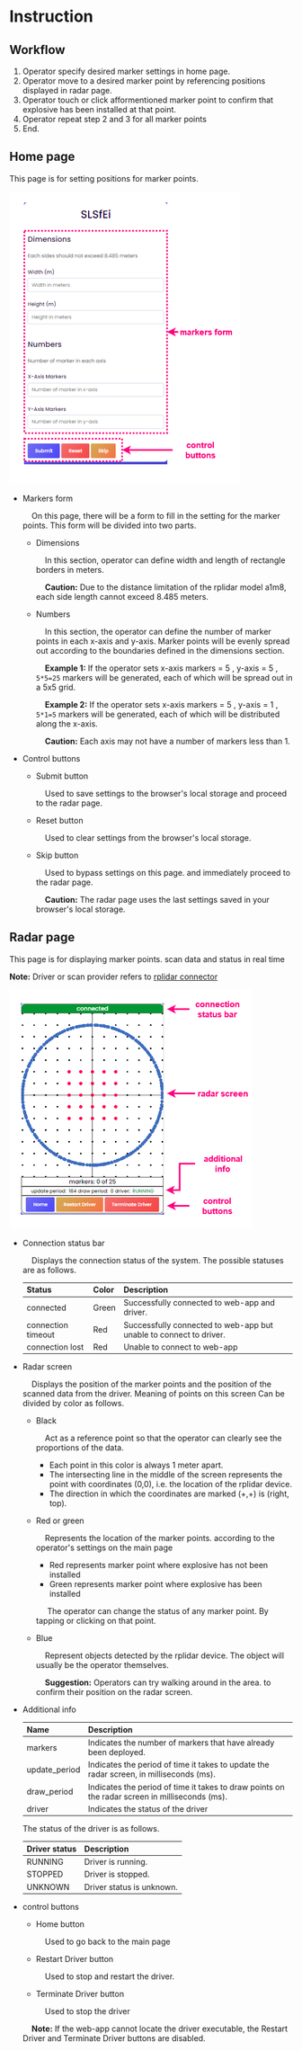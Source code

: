 # Instruction

## Workflow
1. Operator specify desired marker settings in home page.
2. Operator move to a desired marker point by referencing positions displayed in radar page.
3. Operator touch or click afformentioned marker point to confirm that explosive has been installed at that point.
4. Operator repeat step 2 and 3 for all marker points
5. End.

## Home page
This page is for setting positions for marker points.

![home page](./home-screen-manual.drawio.png)
- Markers form
    
    &nbsp;&nbsp;&nbsp;&nbsp;On this page, there will be a form to fill in the setting for the marker points. This form will be divided into two parts.
    - Dimensions
        
        &nbsp;&nbsp;&nbsp;&nbsp;In this section, operator can define width and length of rectangle borders in meters.

        &nbsp;&nbsp;&nbsp;&nbsp;**Caution:** Due to the distance limitation of the rplidar model a1m8, each side length cannot exceed 8.485 meters.
    - Numbers
        
        &nbsp;&nbsp;&nbsp;&nbsp;In this section, the operator can define the number of marker points in each x-axis and y-axis. Marker points will be evenly spread out according to the boundaries defined in the dimensions section.

        &nbsp;&nbsp;&nbsp;&nbsp;**Example 1:** If the operator sets x-axis markers = 5 , y-axis = 5 , `5*5=25` markers will be generated, each of which will be spread out in a 5x5 grid.

        &nbsp;&nbsp;&nbsp;&nbsp;**Example 2:** If the operator sets x-axis markers = 5 , y-axis = 1 , `5*1=5` markers will be generated, each of which will be distributed along the x-axis.

        &nbsp;&nbsp;&nbsp;&nbsp;**Caution:** Each axis may not have a number of markers less than 1.
- Control buttons
    - Submit button
        
        &nbsp;&nbsp;&nbsp;&nbsp;Used to save settings to the browser's local storage and proceed to the radar page.
    - Reset button
        
        &nbsp;&nbsp;&nbsp;&nbsp;Used to clear settings from the browser's local storage.
    - Skip button

        &nbsp;&nbsp;&nbsp;&nbsp;Used to bypass settings on this page. and immediately proceed to the radar page.
        
        &nbsp;&nbsp;&nbsp;&nbsp;**Caution:** The radar page uses the last settings saved in your browser's local storage.

## Radar page
This page is for displaying marker points. scan data and status in real time

**Note:** Driver or scan provider refers to [rplidar connector](https://github.com/SLSfEi/scan-provider-cpp)

![radar page](./radar-screen-manual.drawio.png)

- Connection status bar
    
    &nbsp;&nbsp;&nbsp;&nbsp;Displays the connection status of the system. The possible statuses are as follows.
    
    Status | Color | Description
    --- | --- | ---
    connected | Green | Successfully connected to web-app and driver.
    connection timeout | Red | Successfully connected to web-app but unable to connect to driver.
    connection lost | Red | Unable to connect to web-app

- Radar screen
    
    &nbsp;&nbsp;&nbsp;&nbsp;Displays the position of the marker points and the position of the scanned data from the driver. Meaning of points on this screen Can be divided by color as follows.
    
    - Black
        
        &nbsp;&nbsp;&nbsp;&nbsp;Act as a reference point so that the operator can clearly see the proportions of the data.
        - Each point in this color is always 1 meter apart.
        - The intersecting line in the middle of the screen represents the point with coordinates (0,0), i.e. the location of the rplidar device.
        - The direction in which the coordinates are marked (+,+) is (right, top).
    
    - Red or green
        
        &nbsp;&nbsp;&nbsp;&nbsp;Represents the location of the marker points. according to the operator's settings on the main page

        - Red represents marker point where explosive has not been installed
        - Green represents marker point where explosive has been installed

        &nbsp;&nbsp;&nbsp;&nbsp;
        The operator can change the status of any marker point. By tapping or clicking on that point.
    
    - Blue
        
        &nbsp;&nbsp;&nbsp;&nbsp;Represent objects detected by the rplidar device. The object will usually be the operator themselves.
        
        &nbsp;&nbsp;&nbsp;&nbsp;**Suggestion:** Operators can try walking around in the area. to confirm their position on the radar screen.

- Additional info
    
    Name | Description
    --- | ---
    markers | Indicates the number of markers that have already been deployed.
    update_period | Indicates the period of time it takes to update the radar screen, in milliseconds (ms).
    draw_period | Indicates the period of time it takes to draw points on the radar screen in milliseconds (ms).
    driver | Indicates the status of the driver

    The status of the driver is as follows.
    
    Driver status | Description
    --- | ---
    RUNNING | Driver is running.
    STOPPED | Driver is stopped.
    UNKNOWN | Driver status is unknown.

- control buttons
    
    - Home button

        &nbsp;&nbsp;&nbsp;&nbsp;Used to go back to the main page
    - Restart Driver button
        
        &nbsp;&nbsp;&nbsp;&nbsp;Used to stop and restart the driver.
    - Terminate Driver button
        
        &nbsp;&nbsp;&nbsp;&nbsp;Used to stop the driver
    
    &nbsp;&nbsp;&nbsp;&nbsp;**Note:** If the web-app cannot locate the driver executable, the Restart Driver and Terminate Driver buttons are disabled.